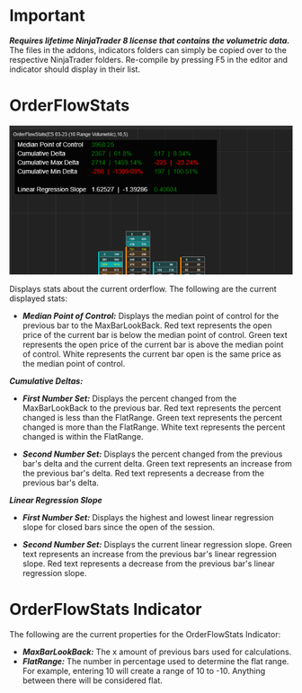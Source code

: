 # Important
***Requires lifetime NinjaTrader 8 license that contains the volumetric data.*** The files in the addons, indicators folders can simply be copied over to the respective NinjaTrader folders. Re-compile by pressing F5 in the editor and indicator should display in their list.

# OrderFlowStats
<p align="center">
  <img src="https://raw.githubusercontent.com/walleyyang/orderflow/main/images/orderflowstats.png">
</p>

Displays stats about the current orderflow. The following are the current displayed stats:
- ***Median Point of Control:*** Displays the median point of control for the previous bar to the MaxBarLookBack. Red text represents the open price of the current bar is below the median point of control. Green text represents the open price of the current bar is above the median point of control. White represents the current bar open is the same price as the median point of control.

***Cumulative Deltas:*** 
- ***First Number Set:*** Displays the percent changed from the MaxBarLookBack to the previous bar. Red text represents the percent changed is less than the FlatRange. Green text represents the percent changed is more than the FlatRange. White text represents the percent changed is within the FlatRange.

- ***Second Number Set:*** Displays the percent changed from the previous bar's delta and the current delta. Green text represents an increase from the previous bar's delta. Red text represents a decrease from the previous bar's delta.

***Linear Regression Slope*** 
- ***First Number Set:*** Displays the highest and lowest linear regression slope for closed bars since the open of the session.

- ***Second Number Set:*** Displays the current linear regression slope. Green text represents an increase from the previous bar's linear regression slope. Red text represents a decrease from the previous bar's linear regression slope.

# OrderFlowStats Indicator
The following are the current properties for the OrderFlowStats Indicator:
- ***MaxBarLookBack:*** The x amount of previous bars used for calculations.
- ***FlatRange:*** The number in percentage used to determine the flat range. For example, entering 10 will create a range of 10 to -10. Anything between there will be considered flat.
